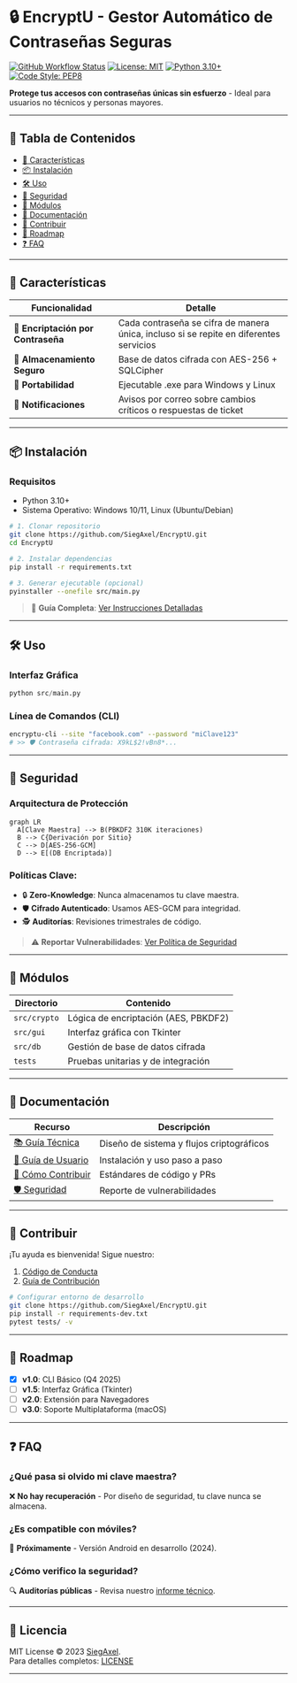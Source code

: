 # 🔒 **EncryptU** - Gestor Automático de Contraseñas Seguras  

[![GitHub Workflow Status](https://img.shields.io/github/actions/workflow/status/SiegAxel/EncryptU/tests.yml?label=Tests&logo=github)](https://github.com/SiegAxel/EncryptU/actions)  [![License: MIT](https://img.shields.io/badge/License-MIT-yellow.svg)](https://opensource.org/licenses/MIT)  [![Python 3.10+](https://img.shields.io/badge/Python-3.10%2B-blue?logo=python)](https://www.python.org/)  [![Code Style: PEP8](https://img.shields.io/badge/code%20style-PEP8-brightgreen)](https://peps.python.org/pep-0008/)  


**Protege tus accesos con contraseñas únicas sin esfuerzo** - Ideal para usuarios no técnicos y personas mayores.  

---  

## 📌 **Tabla de Contenidos**  
- [🚀 Características](#-características)  
- [📦 Instalación](#-instalación)  
- [🛠️ Uso](#️-uso)  
- [🔐 Seguridad](#-seguridad)  
- [🧩 Módulos](#-módulos)  
- [📄 Documentación](#-documentación)  
- [🤝 Contribuir](#-contribuir)  
- [📌 Roadmap](#-roadmap)  
- [❓ FAQ](#-faq)  

---  

## 🚀 **Características**  
| Funcionalidad                      | Detalle                                                                                |
| ---------------------------------- | -------------------------------------------------------------------------------------- |
| **🔐 Encriptación por Contraseña** | Cada contraseña se cifra de manera única, incluso si se repite en diferentes servicios |
| **📂 Almacenamiento Seguro**       | Base de datos cifrada con AES-256 + SQLCipher                                          |
| **📲 Portabilidad**                | Ejecutable .exe para Windows y Linux                                                   |
| **📧 Notificaciones**              | Avisos por correo sobre cambios críticos o respuestas de ticket                        |


---  

## 📦 **Instalación**  

### Requisitos  
- Python 3.10+  
- Sistema Operativo: Windows 10/11, Linux (Ubuntu/Debian)  

```bash  
# 1. Clonar repositorio  
git clone https://github.com/SiegAxel/EncryptU.git  
cd EncryptU  

# 2. Instalar dependencias  
pip install -r requirements.txt  

# 3. Generar ejecutable (opcional)  
pyinstaller --onefile src/main.py  
```  

> 📘 **Guía Completa**: [Ver Instrucciones Detalladas](docs/user-guide.md)  

---  

## 🛠️ **Uso**  

### Interfaz Gráfica  
```python  
python src/main.py  
```  


### Línea de Comandos (CLI)  
```bash  
encryptu-cli --site "facebook.com" --password "miClave123"  
# >> 🛡️ Contraseña cifrada: X9kL$2!vBn8*...  
```  

---  

## 🔐 **Seguridad**  
### Arquitectura de Protección  
```mermaid  
graph LR  
  A[Clave Maestra] --> B(PBKDF2 310K iteraciones)  
  B --> C{Derivación por Sitio}  
  C --> D[AES-256-GCM]  
  D --> E[(DB Encriptada)]  
```  

### Políticas Clave:  
- 🔒 **Zero-Knowledge**: Nunca almacenamos tu clave maestra.  
- 🛡️ **Cifrado Autenticado**: Usamos AES-GCM para integridad.  
- 🕵️ **Auditorías**: Revisiones trimestrales de código.  

> ⚠️ **Reportar Vulnerabilidades**: [Ver Política de Seguridad](SECURITY.md)  

---  

## 🧩 **Módulos**  
| Directorio | Contenido |  
|------------|-----------|  
| `src/crypto` | Lógica de encriptación (AES, PBKDF2) |  
| `src/gui` | Interfaz gráfica con Tkinter |  
| `src/db` | Gestión de base de datos cifrada |  
| `tests` | Pruebas unitarias y de integración |  

---  

## 📄 **Documentación**  
| Recurso | Descripción |  
|---------|-------------|  
| [📚 Guía Técnica](docs/technical.md) | Diseño de sistema y flujos criptográficos |  
| [👤 Guía de Usuario](docs/user-guide.md) | Instalación y uso paso a paso |  
| [🤝 Cómo Contribuir](CONTRIBUTING.md) | Estándares de código y PRs |  
| [🛡️ Seguridad](SECURITY.md) | Reporte de vulnerabilidades |  

---  

## 🤝 **Contribuir**  
¡Tu ayuda es bienvenida! Sigue nuestro:  
1. [Código de Conducta](CODE_OF_CONDUCT.md)  
2. [Guía de Contribución](CONTRIBUTING.md)  

```bash  
# Configurar entorno de desarrollo  
git clone https://github.com/SiegAxel/EncryptU.git  
pip install -r requirements-dev.txt  
pytest tests/ -v  
```  

---  

## 📌 **Roadmap**  
- [x] **v1.0**: CLI Básico (Q4 2025)  
- [ ] **v1.5**: Interfaz Gráfica (Tkinter)  
- [ ] **v2.0**: Extensión para Navegadores  
- [ ] **v3.0**: Soporte Multiplataforma (macOS)  

---  

## ❓ **FAQ**  
### ¿Qué pasa si olvido mi clave maestra?  
❌ **No hay recuperación** - Por diseño de seguridad, tu clave nunca se almacena.  

### ¿Es compatible con móviles?  
📱 **Próximamente** - Versión Android en desarrollo (2024).  

### ¿Cómo verifico la seguridad?  
🔍 **Auditorías públicas** - Revisa nuestro [informe técnico](docs/technical.md#seguridad).  

---  

## 📜 **Licencia**  
MIT License © 2023 [SiegAxel](https://github.com/SiegAxel).  
Para detalles completos: [LICENSE](LICENSE)  

---

